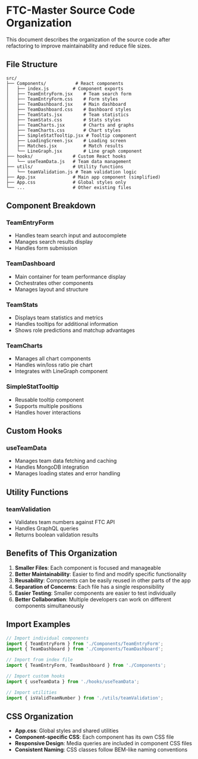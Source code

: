 # FTC-Master Source Code Organization

This document describes the organization of the source code after refactoring to improve maintainability and reduce file sizes.

## File Structure

```
src/
├── Components/           # React components
│   ├── index.js         # Component exports
│   ├── TeamEntryForm.jsx    # Team search form
│   ├── TeamEntryForm.css    # Form styles
│   ├── TeamDashboard.jsx    # Main dashboard
│   ├── TeamDashboard.css    # Dashboard styles
│   ├── TeamStats.jsx        # Team statistics
│   ├── TeamStats.css        # Stats styles
│   ├── TeamCharts.jsx       # Charts and graphs
│   ├── TeamCharts.css       # Chart styles
│   ├── SimpleStatTooltip.jsx # Tooltip component
│   ├── LoadingScreen.jsx    # Loading screen
│   ├── Matches.jsx          # Match results
│   └── LineGraph.jsx        # Line graph component
├── hooks/               # Custom React hooks
│   └── useTeamData.js   # Team data management
├── utils/               # Utility functions
│   └── teamValidation.js # Team validation logic
├── App.jsx              # Main app component (simplified)
├── App.css              # Global styles only
└── ...                  # Other existing files
```

## Component Breakdown

### TeamEntryForm
- Handles team search input and autocomplete
- Manages search results display
- Handles form submission

### TeamDashboard
- Main container for team performance display
- Orchestrates other components
- Manages layout and structure

### TeamStats
- Displays team statistics and metrics
- Handles tooltips for additional information
- Shows role predictions and matchup advantages

### TeamCharts
- Manages all chart components
- Handles win/loss ratio pie chart
- Integrates with LineGraph component

### SimpleStatTooltip
- Reusable tooltip component
- Supports multiple positions
- Handles hover interactions

## Custom Hooks

### useTeamData
- Manages team data fetching and caching
- Handles MongoDB integration
- Manages loading states and error handling

## Utility Functions

### teamValidation
- Validates team numbers against FTC API
- Handles GraphQL queries
- Returns boolean validation results

## Benefits of This Organization

1. **Smaller Files**: Each component is focused and manageable
2. **Better Maintainability**: Easier to find and modify specific functionality
3. **Reusability**: Components can be easily reused in other parts of the app
4. **Separation of Concerns**: Each file has a single responsibility
5. **Easier Testing**: Smaller components are easier to test individually
6. **Better Collaboration**: Multiple developers can work on different components simultaneously

## Import Examples

```javascript
// Import individual components
import { TeamEntryForm } from './Components/TeamEntryForm';
import { TeamDashboard } from './Components/TeamDashboard';

// Import from index file
import { TeamEntryForm, TeamDashboard } from './Components';

// Import custom hooks
import { useTeamData } from './hooks/useTeamData';

// Import utilities
import { isValidTeamNumber } from './utils/teamValidation';
```

## CSS Organization

- **App.css**: Global styles and shared utilities
- **Component-specific CSS**: Each component has its own CSS file
- **Responsive Design**: Media queries are included in component CSS files
- **Consistent Naming**: CSS classes follow BEM-like naming conventions
